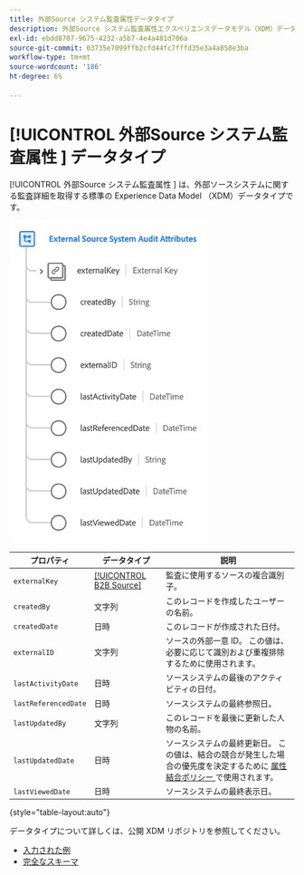 ```yaml
---
title: 外部Source システム監査属性データタイプ
description: 外部Source システム監査属性エクスペリエンスデータモデル（XDM）データタイプについて説明します。
exl-id: ebdd8707-9675-4232-a5b7-4e4a481d706a
source-git-commit: 03735e7099ffb2cfd44fc7fffd35e3a4a858e3ba
workflow-type: tm+mt
source-wordcount: '186'
ht-degree: 6%

---
```


# [!UICONTROL  外部Source システム監査属性 ] データタイプ

[!UICONTROL  外部Source システム監査属性 ] は、外部ソースシステムに関する監査詳細を取得する標準の Experience Data Model （XDM）データタイプです。

![](../images/data-types/external-source-system-audit-attributes.png)

| プロパティ | データタイプ | 説明 |
| --- | --- | --- |
| `externalKey` | [[!UICONTROL B2B Source]](./b2b-source.md) | 監査に使用するソースの複合識別子。 |
| `createdBy` | 文字列 | このレコードを作成したユーザーの名前。 |
| `createdDate` | 日時 | このレコードが作成された日付。 |
| `externalID` | 文字列 | ソースの外部一意 ID。 この値は、必要に応じて識別および重複排除するために使用されます。 |
| `lastActivityDate` | 日時 | ソースシステムの最後のアクティビティの日付。 |
| `lastReferencedDate` | 日時 | ソースシステムの最終参照日。 |
| `lastUpdatedBy` | 文字列 | このレコードを最後に更新した人物の名前。 |
| `lastUpdatedDate` | 日時 | ソースシステムの最終更新日。 この値は、結合の競合が発生した場合の優先度を決定するために [ 属性結合ポリシー ](../../profile/api/merge-policies.md#attribute-merge) で使用されます。 |
| `lastViewedDate` | 日時 | ソースシステムの最終表示日。 |

{style="table-layout:auto"}

データタイプについて詳しくは、公開 XDM リポジトリを参照してください。

* [ 入力された例 ](https://github.com/adobe/xdm/blob/master/components/datatypes/auditing/external-source-system-audit.example.1.json)
* [ 完全なスキーマ ](https://github.com/adobe/xdm/blob/master/components/datatypes/auditing/external-source-system-audit.schema.json)

